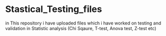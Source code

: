 # Stastical_Testing_files
in This repository i have uploaded files which i have worked on testing and validation in Statistic analysis (Chi Sqaure, T-test, Anova test, Z-test etc)

